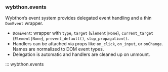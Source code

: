 ### wybthon.events

Wybthon’s event system provides delegated event handling and a thin `DomEvent` wrapper.

- `DomEvent`: wrapper with `type`, `target` (`Element|None`), `current_target` (`Element|None`), `prevent_default()`, `stop_propagation()`.
- Handlers can be attached via props like `on_click`, `on_input`, or `onChange`. Names are normalized to DOM event types.
- Delegation is automatic and handlers are cleaned up on unmount.

::: wybthon.events
